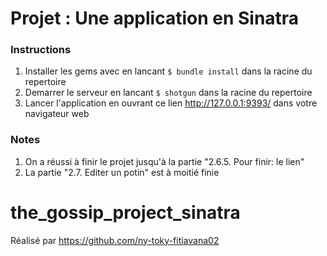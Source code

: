 # Projet : Une application en Sinatra


### Instructions
1. Installer les gems avec en lancant `$ bundle install` dans la racine du repertoire
2. Demarrer le serveur en lancant `$ shotgun` dans la racine du repertoire 
3. Lancer l'application en ouvrant ce lien http://127.0.0.1:9393/ dans votre navigateur web 

### Notes
1. On a réussi à finir le projet jusqu'à la partie "2.6.5. Pour finir: le lien"
2. La partie "2.7. Editer un potin" est à moitié finie 
# the_gossip_project_sinatra

Réalisé par https://github.com/ny-toky-fitiavana02 
